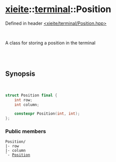 # [xieite](../../README.md)::[terminal](../terminal.md)::Position
Defined in header [<xieite/terminal/Position.hpp>](../../include/xieite/terminal/Position.hpp)

<br/>

A class for storing a position in the terminal

<br/><br/>

## Synopsis

<br/>

```cpp
struct Position final {
	int row;
	int column;

	constexpr Position(int, int);
};
```
### Public members
<pre><code>Position/
|- row
|- column
`- <a href="./Position/constructor.md">Position</a>
</code></pre>
